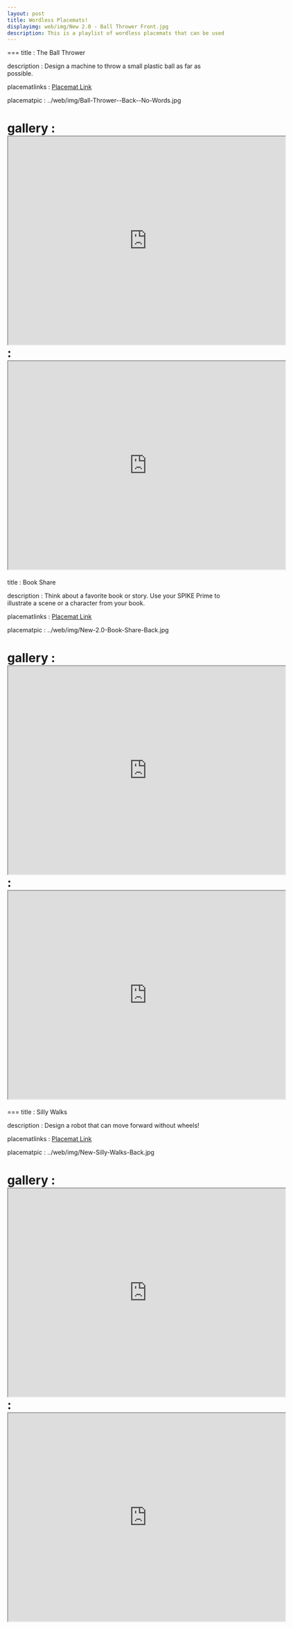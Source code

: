 ```yaml
---
layout: post
title: Wordless Placemats!
displayimg: web/img/New 2.0 - Ball Thrower Front.jpg
description: This is a playlist of wordless placemats that can be used in a variety of settings, especially in other countries so that translations won't be needed. 
---
```


===
title
: The Ball Thrower

description
: Design a machine to throw a small plastic ball as far as possible.

placematlinks
: [Placemat Link](https://docs.google.com/presentation/d/1IzKZ_8vz0bAED8IvAGgdpGxbdTiDNuvaBwFEaSNwoRg/edit?usp=sharing)

placematpic
: ../web/img/Ball-Thrower--Back--No-Words.jpg

gallery
: <iframe src="https://drive.google.com/file/d/1eBGX-ENreJqvXewdUSfDSViOauXbYW1g/preview" width="640" height="480" allow="autoplay"></iframe>
: <iframe src="https://drive.google.com/file/d/1FVNa7vvXC2BfGeF8SW1Rsw502VyP3Gf3/preview" width="640" height="480" allow="autoplay"></iframe>
======
title
: Book Share

description
: Think about a favorite book or story. Use your SPIKE Prime to illustrate a scene or a character from your book.

placematlinks
: [Placemat Link](https://docs.google.com/presentation/d/1HeMKXrlqdR-yOXIjg0q38-PoVO9QuUFZ8YfuMliQDJM/edit?usp=sharing)

placematpic
: ../web/img/New-2.0-Book-Share-Back.jpg

gallery
: <iframe src="https://drive.google.com/file/d/1OMK9-YDZFOQ4SjunPcD_jF0_UBiDcByI/preview" width="640" height="480" allow="autoplay"></iframe>
: <iframe src="https://drive.google.com/file/d/1eKl7pJQnVSstbyd_bgLk_-AiizODm9gQ/preview" width="640" height="480" allow="autoplay"></iframe>
===
===
title
: Silly Walks

description
: Design a robot that can move forward without wheels!

placematlinks
: [Placemat Link](https://docs.google.com/presentation/d/1iiAiViPR6a0qHEA8k21crNu8B7pXY04-xh0r-BChIfc/edit?usp=sharing)

placematpic
: ../web/img/New-Silly-Walks-Back.jpg

gallery
: <iframe src="https://drive.google.com/file/d/1BwOLCLrmR93XUDbxBJ8lLEP9zphuRWzF/preview" width="640" height="480" allow="autoplay"></iframe>
: <iframe src="https://drive.google.com/file/d/1ECgfb9lzFCPP-pySkvRgiMzL9KA9YU-Z/preview" width="640" height="480" allow="autoplay"></iframe>
===
